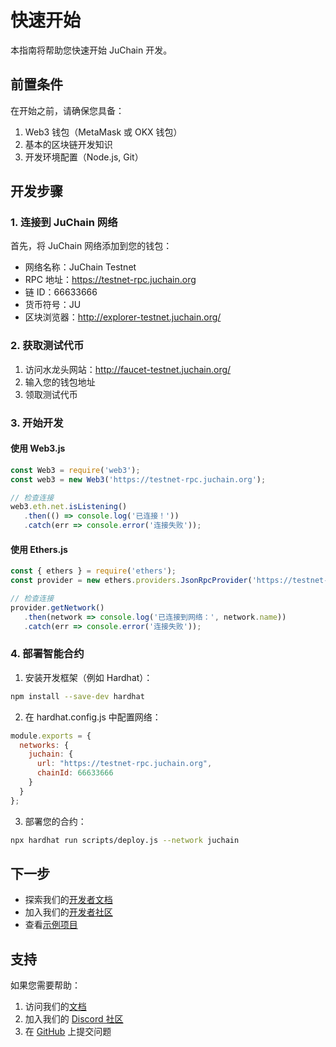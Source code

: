 # 快速开始

本指南将帮助您快速开始 JuChain 开发。

## 前置条件

在开始之前，请确保您具备：

1. Web3 钱包（MetaMask 或 OKX 钱包）
2. 基本的区块链开发知识
3. 开发环境配置（Node.js, Git）

## 开发步骤

### 1. 连接到 JuChain 网络

首先，将 JuChain 网络添加到您的钱包：

* 网络名称：JuChain Testnet
* RPC 地址：https://testnet-rpc.juchain.org
* 链 ID：66633666
* 货币符号：JU
* 区块浏览器：http://explorer-testnet.juchain.org/

### 2. 获取测试代币

1. 访问水龙头网站：http://faucet-testnet.juchain.org/
2. 输入您的钱包地址
3. 领取测试代币

### 3. 开始开发

#### 使用 Web3.js

```javascript
const Web3 = require('web3');
const web3 = new Web3('https://testnet-rpc.juchain.org');

// 检查连接
web3.eth.net.isListening()
   .then(() => console.log('已连接！'))
   .catch(err => console.error('连接失败'));
```

#### 使用 Ethers.js

```javascript
const { ethers } = require('ethers');
const provider = new ethers.providers.JsonRpcProvider('https://testnet-rpc.juchain.org');

// 检查连接
provider.getNetwork()
   .then(network => console.log('已连接到网络：', network.name))
   .catch(err => console.error('连接失败'));
```

### 4. 部署智能合约

1. 安装开发框架（例如 Hardhat）：
```bash
npm install --save-dev hardhat
```

2. 在 hardhat.config.js 中配置网络：
```javascript
module.exports = {
  networks: {
    juchain: {
      url: "https://testnet-rpc.juchain.org",
      chainId: 66633666
    }
  }
};
```

3. 部署您的合约：
```bash
npx hardhat run scripts/deploy.js --network juchain
```

## 下一步

- 探索我们的[开发者文档](../basics/smart-contracts.md)
- 加入我们的[开发者社区](https://discord.gg/juchain)
- 查看[示例项目](https://github.com/juchain/examples)

## 支持

如果您需要帮助：
1. 访问我们的[文档](https://docs.juchain.org)
2. 加入我们的 [Discord 社区](https://discord.gg/juchain)
3. 在 [GitHub](https://github.com/juchain/juchain) 上提交问题 